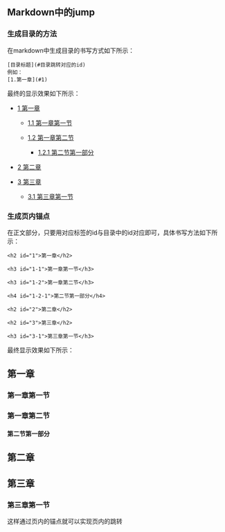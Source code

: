 ## Markdown中的jump

### 生成目录的方法

在markdown中生成目录的书写方式如下所示：

```
[目录标题](#目录跳转对应的id)
例如：
[1.第一章](#1)
```

最终的显示效果如下所示：

- [1 第一章](#1)

  - [1.1 第一章第一节](#1-1)

  - [1.2 第一章第二节](#1-2)

    - [1.2.1 第二节第一部分](#1-2-1)

- [2 第二章](#2)

- [3 第三章](#3)

  - [3.1 第三章第一节](#3-1)

### 生成页内锚点

在正文部分，只要用对应标签的id与目录中的id对应即可，具体书写方法如下所示：

```
<h2 id="1">第一章</h2>

<h3 id="1-1">第一章第一节</h3>

<h3 id="1-2">第一章第二节</h3>

<h4 id="1-2-1">第二节第一部分</h4>

<h2 id="2">第二章</h2>

<h2 id="3">第三章</h2>

<h3 id="3-1">第三章第一节</h3>
```

最终显示效果如下所示：

<h2 id="1">第一章</h2>

<h3 id="1-1">第一章第一节</h3>

<h3 id="1-2">第一章第二节</h3>

<h4 id="1-2-1">第二节第一部分</h4>

<h2 id="2">第二章</h2>

<h2 id="3">第三章</h2>

<h3 id="3-1">第三章第一节</h3>

这样通过页内的锚点就可以实现页内的跳转